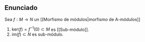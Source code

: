 
## Enunciado
Sea $f:M\to N$ un [[Morfismo de módulos|morfismo de A-módulos]]
1. $\text{ker}(f)=f^{-1}(0)\subset M$ es [[Sub-módulo]].
2. $\text{im}(f)\subset N$ es sub-módulo.